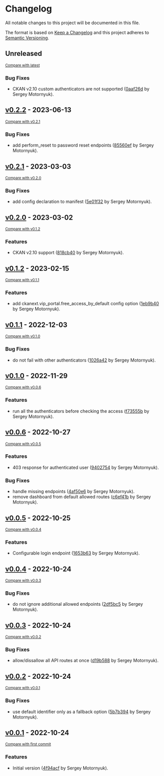 # Changelog

All notable changes to this project will be documented in this file.

The format is based on [Keep a Changelog](http://keepachangelog.com/en/1.0.0/)
and this project adheres to [Semantic Versioning](http://semver.org/spec/v2.0.0.html).

<!-- insertion marker -->
## Unreleased

<small>[Compare with latest](https://github.com/DataShades/ckanext-vip-portal/compare/v0.2.2...HEAD)</small>

### Bug Fixes

- CKAN v2.10 custom authenticators are not supported ([0aaf26d](https://github.com/DataShades/ckanext-vip-portal/commit/0aaf26d7ab20d2799c9fe6c452c99ebb6fca9c7b) by Sergey Motornyuk).

<!-- insertion marker -->
## [v0.2.2](https://github.com/DataShades/ckanext-vip-portal/releases/tag/v0.2.2) - 2023-06-13

<small>[Compare with v0.2.1](https://github.com/DataShades/ckanext-vip-portal/compare/v0.2.1...v0.2.2)</small>

### Bug Fixes

- add perform_reset to password reset endpoints ([85560ef](https://github.com/DataShades/ckanext-vip-portal/commit/85560ef09731b0356ef01c8a0c9b588e84618adb) by Sergey Motornyuk).

## [v0.2.1](https://github.com/DataShades/ckanext-vip-portal/releases/tag/v0.2.1) - 2023-03-03

<small>[Compare with v0.2.0](https://github.com/DataShades/ckanext-vip-portal/compare/v0.2.0...v0.2.1)</small>

### Bug Fixes

- add config declaration to manifest ([5e01f32](https://github.com/DataShades/ckanext-vip-portal/commit/5e01f32c69d83f437075e66611e348bdb677973a) by Sergey Motornyuk).

## [v0.2.0](https://github.com/DataShades/ckanext-vip-portal/releases/tag/v0.2.0) - 2023-03-02

<small>[Compare with v0.1.2](https://github.com/DataShades/ckanext-vip-portal/compare/v0.1.2...v0.2.0)</small>

### Features

- CKAN v2.10 support ([818cb40](https://github.com/DataShades/ckanext-vip-portal/commit/818cb40a9146de44d015ee403d72f9967ba75b21) by Sergey Motornyuk).

## [v0.1.2](https://github.com/DataShades/ckanext-vip-portal/releases/tag/v0.1.2) - 2023-02-15

<small>[Compare with v0.1.1](https://github.com/DataShades/ckanext-vip-portal/compare/v0.1.1...v0.1.2)</small>

### Features

- add ckanext.vip_portal.free_access_by_default config option ([1eb9b40](https://github.com/DataShades/ckanext-vip-portal/commit/1eb9b40d8f1a1d48dcbca2dddc9e1bdb34f8ebb8) by Sergey Motornyuk).

## [v0.1.1](https://github.com/DataShades/ckanext-vip-portal/releases/tag/v0.1.1) - 2022-12-03

<small>[Compare with v0.1.0](https://github.com/DataShades/ckanext-vip-portal/compare/v0.1.0...v0.1.1)</small>

### Bug Fixes

- do not fail with other authenticators ([1026a42](https://github.com/DataShades/ckanext-vip-portal/commit/1026a429a1cad506133056a62c7ecc67f5b2f13c) by Sergey Motornyuk).

## [v0.1.0](https://github.com/DataShades/ckanext-vip-portal/releases/tag/v0.1.0) - 2022-11-29

<small>[Compare with v0.0.6](https://github.com/DataShades/ckanext-vip-portal/compare/v0.0.6...v0.1.0)</small>

### Features

- run all the authenticators before checking the access ([f73555b](https://github.com/DataShades/ckanext-vip-portal/commit/f73555b2dad9394ab1adea02f4a727dc1da0cb33) by Sergey Motornyuk).

## [v0.0.6](https://github.com/DataShades/ckanext-vip-portal/releases/tag/v0.0.6) - 2022-10-27

<small>[Compare with v0.0.5](https://github.com/DataShades/ckanext-vip-portal/compare/v0.0.5...v0.0.6)</small>

### Features

- 403 response for authenticated user ([9402754](https://github.com/DataShades/ckanext-vip-portal/commit/9402754977fcc085286ca7b07015b0e5d1e20f87) by Sergey Motornyuk).

### Bug Fixes

- handle missing endpoints ([4af50e6](https://github.com/DataShades/ckanext-vip-portal/commit/4af50e626c8177ce60d86f00482cbe5c3e79f3f7) by Sergey Motornyuk).
- remove dashboard from default allowed routes ([c6ef41b](https://github.com/DataShades/ckanext-vip-portal/commit/c6ef41b2008b03c2c1b979f23696c38d9b8992fb) by Sergey Motornyuk).

## [v0.0.5](https://github.com/DataShades/ckanext-vip-portal/releases/tag/v0.0.5) - 2022-10-25

<small>[Compare with v0.0.4](https://github.com/DataShades/ckanext-vip-portal/compare/v0.0.4...v0.0.5)</small>

### Features

- Configurable login endpoint ([1653b63](https://github.com/DataShades/ckanext-vip-portal/commit/1653b63fb19e895aae425d5ca9a8632c0641dd3f) by Sergey Motornyuk).

## [v0.0.4](https://github.com/DataShades/ckanext-vip-portal/releases/tag/v0.0.4) - 2022-10-24

<small>[Compare with v0.0.3](https://github.com/DataShades/ckanext-vip-portal/compare/v0.0.3...v0.0.4)</small>

### Bug Fixes

- do not ignore additional allowed endpoints ([2df5bc5](https://github.com/DataShades/ckanext-vip-portal/commit/2df5bc5a30dddcb67fc55e2baab4440df09b7e67) by Sergey Motornyuk).

## [v0.0.3](https://github.com/DataShades/ckanext-vip-portal/releases/tag/v0.0.3) - 2022-10-24

<small>[Compare with v0.0.2](https://github.com/DataShades/ckanext-vip-portal/compare/v0.0.2...v0.0.3)</small>

### Bug Fixes

- allow/dissallow all API routes at once ([d19b588](https://github.com/DataShades/ckanext-vip-portal/commit/d19b5888a7bdea84a6ee48472aa2b5bfec9fb7f1) by Sergey Motornyuk).

## [v0.0.2](https://github.com/DataShades/ckanext-vip-portal/releases/tag/v0.0.2) - 2022-10-24

<small>[Compare with v0.0.1](https://github.com/DataShades/ckanext-vip-portal/compare/v0.0.1...v0.0.2)</small>

### Bug Fixes

- use default identifier only as a fallback option ([5b7b394](https://github.com/DataShades/ckanext-vip-portal/commit/5b7b39492b5c705ad009837705579bceab3c9289) by Sergey Motornyuk).

## [v0.0.1](https://github.com/DataShades/ckanext-vip-portal/releases/tag/v0.0.1) - 2022-10-24

<small>[Compare with first commit](https://github.com/DataShades/ckanext-vip-portal/compare/4f94acf7fb0ec0615c71cc9177d66a5af9cd50e7...v0.0.1)</small>

### Features

- Initial version ([4f94acf](https://github.com/DataShades/ckanext-vip-portal/commit/4f94acf7fb0ec0615c71cc9177d66a5af9cd50e7) by Sergey Motornyuk).


